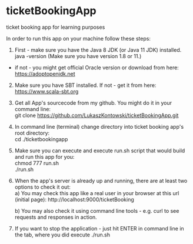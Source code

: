 # ticketBookingApp
ticket booking app for learning purposes  
  
In order to run this app on your machine follow these steps:  
  
1) First - make sure you have the Java 8 JDK (or Java 11 JDK) installed.  
java -version (Make sure you have version 1.8 or 11.)   
- if not - you might get official Oracle version or download from here: https://adoptopenjdk.net  
  
2) Make sure you have SBT installed. If not - get it from here: https://www.scala-sbt.org  
  
3) Get all App's sourcecode from my github. You might do it in your command line:  
git clone https://github.com/LukaszKontowski/ticketBookingApp.git  
  
4) In command line (terminal) change directory into ticket booking app's root directory:  
cd ./ticketbookingapp
  
5) Make sure you can execute and execute run.sh script that would build and run this app for you:  
chmod 777 run.sh  
./run.sh  
  
6) When the app's server is already up and running, there are at least two options to check it out:  
    a) You may check this app like a real user in your browser at this url (initial page):
       http://localhost:9000/ticketBooking  
  
    b) You may also check it using command line tools - e.g. curl to see requests and responses in action. 
  
7) If you want to stop the application - just hit ENTER in command line in the tab, where you did execute ./run.sh   
